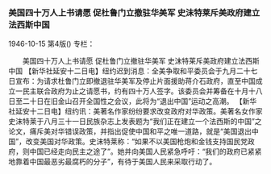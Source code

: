 ### 美国四十万人上书请愿  促杜鲁门立撤驻华美军  史沫特莱斥美政府建立法西斯中国

1946-10-15
第4版()
专栏：

　　美国四十万人上书请愿
    促杜鲁门立撤驻华美军
    史沫特莱斥美政府建立法西斯中国
    【新华社延安十二日电】纽约迟到消息：全美争取和平委员会于九月二十七日宣布：为请求杜鲁门立即撤退驻华美军及停止片面援助蒋介石政府，直至中国成立一民主联合政府为止之请愿书，约有四十万人签字。该委员会并筹备在十月十八日至二十日在旧金山召开全国性之会议，此将为“退出中国”运动之高潮。
    【新华社延安十二日电】纽约讯：美著名作家纷纷要求改变政府对华政策。美著名女作家史沫特莱于八月三十一日民族杂志上发表题为“我们正在建立一个法西斯的中国”之论文，痛斥美对华错误政策，并指出促使中国和平之唯一道路，就是“美国退出中国”，改变美国对华政策。史沫特莱称：“如果不以美国枪炮和金钱支持国民党政府，则中国已经走向民主之途了”。她并向美国人民紧急呼吁：“我们的政府已紧紧地靠着中国最恶劣最腐朽的分子”，有待于美国人民来采取行动了。
